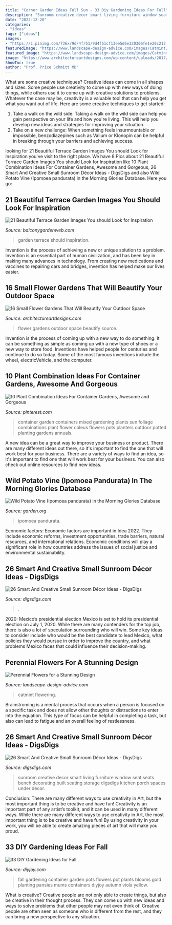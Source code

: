 ```yaml
---
title: "Corner Garden Ideas Full Sun ~ 33 Diy Gardening Ideas For Fall"
description: "Sunroom creative decor smart living furniture window seat seats bench decorating built seating storage digsdigs kitchen porch spaces under décor"
date: "2022-12-20"
categories:
- "ideas"
tags: ["ideas"]
images:
- "https://i.pinimg.com/736x/9d/4f/51/9d4f51cf13ee5d6e320306fe1e20c212.jpg"
featuredImage: "https://www.landscape-design-advice.com/images/Catmint2.jpg"
featured_image: "https://www.landscape-design-advice.com/images/Catmint2.jpg"
image: "https://www.architectureartdesigns.com/wp-content/uploads/2017/03/12-22-630x473.jpg"
ShowToc: true
author: "Prof. Price Schmitt MD"
---
```



What are some creative techniques?
Creative ideas can come in all shapes and sizes. Some people use creativity to come up with new ways of doing things, while others use it to come up with creative solutions to problems. Whatever the case may be, creativity is a valuable tool that can help you get what you want out of life. Here are some creative techniques to get started: 
1. Take a walk on the wild side: Taking a walk on the wild side can help you gain perspective on your life and how you're living. This will help you develop new ideas and strategies for improving your situation. 
2. Take on a new challenge: When something feels insurmountable or impossible, benzodiazepines such as Valium or Klonopin can be helpful in breaking through your barriers and achieving success.

	

		
looking for 21 Beautiful Terrace Garden Images You should Look for Inspiration you've visit to the right place. We have 8 Pics about 21 Beautiful Terrace Garden Images You should Look for Inspiration like 10 Plant Combination Ideas For Container Gardens, Awesome and Gorgeous, 26 Smart And Creative Small Sunroom Décor Ideas - DigsDigs and also Wild Potato Vine (Ipomoea pandurata) in the Morning Glories Database. Here you go:
		
    
## 21 Beautiful Terrace Garden Images You Should Look For Inspiration

<img loading=lazy src="https://balconygardenweb.com/wp-content/uploads/2015/09/beautiful-terrace-garden-8.jpg" onerror="this.onerror=null;this.src='https://tse4.mm.bing.net/th?id=OIP.5A1miWOo2-OPGj57R85BIQHaLH&amp;pid=15.1';" alt="21 Beautiful Terrace Garden Images You should Look for Inspiration">

_Source: balconygardenweb.com_

>garden terrace should inspiration. 

	

Invention is the process of achieving a new or unique solution to a problem. Invention is an essential part of human civilization, and has been key in making many advances in technology. From creating new medications and vaccines to repairing cars and bridges, invention has helped make our lives easier.

    
## 16 Small Flower Gardens That Will Beautify Your Outdoor Space

<img loading=lazy src="https://www.architectureartdesigns.com/wp-content/uploads/2017/03/12-22-630x473.jpg" onerror="this.onerror=null;this.src='https://tse1.mm.bing.net/th?id=OIP.zNPJbM88430PTwW0Xr0K-gHaFj&amp;pid=15.1';" alt="16 Small Flower Gardens That Will Beautify Your Outdoor Space">

_Source: architectureartdesigns.com_

>flower gardens outdoor space beautify source. 

	

Invention is the process of coming up with a new way to do something. It can be something as simple as coming up with a new type of shoes or a new way to store food. Inventions have helped people for centuries and continue to do so today. Some of the most famous inventions include the wheel, electricVehicle, and the computer.

    
## 10 Plant Combination Ideas For Container Gardens, Awesome And Gorgeous

<img loading=lazy src="https://i.pinimg.com/736x/9d/4f/51/9d4f51cf13ee5d6e320306fe1e20c212.jpg" onerror="this.onerror=null;this.src='https://tse4.mm.bing.net/th?id=OIP.51ivmWmgDVSXJ-wMsqLzTAHaJ3&amp;pid=15.1';" alt="10 Plant Combination Ideas For Container Gardens, Awesome and Gorgeous">

_Source: pinterest.com_

>container garden containers mixed gardening plants sun foliage combinations plant flower coleus flowers pots planters outdoor potted planting gardens annuals. 

	

A new idea can be a great way to improve your business or product. There are many different ideas out there, so it's important to find the one that will work best for your business. There are a variety of ways to find an idea, so it's important to find one that will work best for your business. You can also check out online resources to find new ideas.

    
## Wild Potato Vine (Ipomoea Pandurata) In The Morning Glories Database

<img loading=lazy src="https://garden.org/pics/2020-08-02/WhistlingWisteria/9b0431.jpg" onerror="this.onerror=null;this.src='https://tse4.mm.bing.net/th?id=OIP.O4PKZIaTndUf8VLgydaWRwHaJ3&amp;pid=15.1';" alt="Wild Potato Vine (Ipomoea pandurata) in the Morning Glories Database">

_Source: garden.org_

>ipomoea pandurata. 

	

Economic factors:
Economic factors are important in Idea 2022. They include economic reforms, investment opportunities, trade barriers, natural resources, and international relations. Economic conditions will play a significant role in how countries address the issues of social justice and environmental sustainability.

    
## 26 Smart And Creative Small Sunroom Décor Ideas - DigsDigs

<img loading=lazy src="https://www.digsdigs.com/photos/smart-and-creative-small-sunroom-decor-ideas-12-554x738.jpg" onerror="this.onerror=null;this.src='https://tse2.mm.bing.net/th?id=OIP.g-8J2HLn31JH1gVMYsj2iAHaJ3&amp;pid=15.1';" alt="26 Smart And Creative Small Sunroom Décor Ideas - DigsDigs">

_Source: digsdigs.com_

>. 

	

2020: Mexico’s presidential election
Mexico is set to hold its presidential election on July 1, 2020. While there are many contenders for the top job, there is also a lot of speculation surrounding who will win. Some key ideas to consider include who would be the best candidate to lead Mexico, what policies they would pursue in order to improve the country, and what problems Mexico faces that could influence their decision-making.

    
## Perennial Flowers For A Stunning Design

<img loading=lazy src="https://www.landscape-design-advice.com/images/Catmint2.jpg" onerror="this.onerror=null;this.src='https://tse4.mm.bing.net/th?id=OIP.-qqnwkd7jaC9cmnP5KYIZQHaMZ&amp;pid=15.1';" alt="Perennial Flowers for a Stunning Design">

_Source: landscape-design-advice.com_

>catmint flowering. 

	

Brainstroming is a mental process that occurs when a person is focused on a specific task and does not allow other thoughts or distractions to enter into the equation. This type of focus can be helpful in completing a task, but also can lead to fatigue and an overall feeling of restlessness.

    
## 26 Smart And Creative Small Sunroom Décor Ideas - DigsDigs

<img loading=lazy src="http://www.digsdigs.com/photos/smart-and-creative-small-sunroom-decor-ideas-17.jpg" onerror="this.onerror=null;this.src='https://tse1.mm.bing.net/th?id=OIP.2RrD-fkq2ImylYWslVWZWAHaJ3&amp;pid=15.1';" alt="26 Smart And Creative Small Sunroom Décor Ideas - DigsDigs">

_Source: digsdigs.com_

>sunroom creative decor smart living furniture window seat seats bench decorating built seating storage digsdigs kitchen porch spaces under décor. 

	

Conclusion: There are many different ways to use creativity in Art, but the most important thing is to be creative and have fun!
Creativity is an important part of any artist’s toolkit, and it can be used in many different ways. While there are many different ways to use creativity in Art, the most important thing is to be creative and have fun! By using creativity in your work, you will be able to create amazing pieces of art that will make you proud.

    
## 33 DIY Gardening Ideas For Fall

<img loading=lazy src="http://diyjoy.com/wp-content/uploads/2016/09/Gold-Blooms-Fall-Container-Gardening.jpg" onerror="this.onerror=null;this.src='https://tse1.mm.bing.net/th?id=OIP.r9eYjR9zeN7n38ccCAEpXgHaLH&amp;pid=15.1';" alt="33 DIY Gardening Ideas for Fall">

_Source: diyjoy.com_

>fall gardening container garden pots flowers pot plants blooms gold planting pansies mums containers diyjoy autumn viola yellow. 

	

What is creative?
Creative people are not only able to create things, but also be creative in their thought process. They can come up with new ideas and ways to solve problems that other people may not even think of. Creative people are often seen as someone who is different from the rest, and they can bring a new perspective to any situation.

